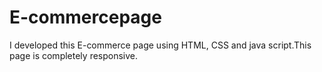 # E-commercepage
I developed this E-commerce page using HTML, CSS and java script.This page is completely responsive.
